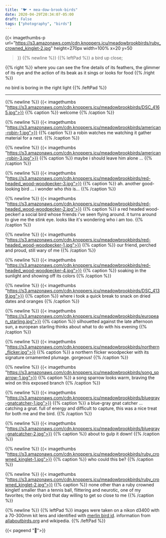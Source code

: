 ```yaml
---
title: "🐦 • mea·dow·brook·birds"
date: 2020-04-29T20:34:07-05:00
draft: False
tags: ["photography", "birds"]
---
```

{{<
    imagethumbs-p
    url="https://s3.amazonaws.com/cdn.knoppers.icu/meadowbrookbirds/ruby_crowned_kinglet-2.jpg"
    height=270px
    width=100%
    x=20
    y=50
>}}
{{% newline %}}
{{% leftPad %}}
a bird up close;

{{% right %}}
where you can see the fine details of its feathers, the glimmer of its eye and the action of its beak as it sings or looks for food
{{% /right %}}

no bird is boring in the right light
{{% /leftPad %}}

---
{{% newline %}}
{{< imagethumbs "https://s3.amazonaws.com/cdn.knoppers.icu/meadowbrookbirds/DSC_4165.jpg">}}
{{% caption %}} welcome {{% /caption %}}

{{% newline %}}
{{< imagethumbs "https://s3.amazonaws.com/cdn.knoppers.icu/meadowbrookbirds/american-robin-1.jpg">}}
{{% caption %}} a robin watches me watching it gather material for a nest. {{% /caption %}}

{{% newline %}}
{{< imagethumbs "https://s3.amazonaws.com/cdn.knoppers.icu/meadowbrookbirds/american-robin-3.jpg">}}
{{% caption %}} maybe i should leave him alone ... {{% /caption %}}

{{% newline %}}
{{< imagethumbs "https://s3.amazonaws.com/cdn.knoppers.icu/meadowbrookbirds/red-headed_wood-woodpecker-3.jpg">}}
{{% caption %}} ah. another good-looking bird ... i wonder who *this* is... {{% /caption %}}

{{% newline %}}
{{< imagethumbs "https://s3.amazonaws.com/cdn.knoppers.icu/meadowbrookbirds/red-headed_wood-woodpecker-2.jpg">}}
{{% caption %}} a red headed wood-pecker! a social bird whose friends i've seen flying around. it turns around to give me the stink eye. looks like it's wondering who i am too. {{% /caption %}}

{{% newline %}}
{{< imagethumbs "https://s3.amazonaws.com/cdn.knoppers.icu/meadowbrookbirds/red-headed_wood-woodpecker-1.jpg">}}
{{% caption %}} our friend, perched and proud, still wary of me {{% /caption %}}

{{% newline %}}
{{< imagethumbs "https://s3.amazonaws.com/cdn.knoppers.icu/meadowbrookbirds/red-headed_wood-woodpecker-4.jpg">}}
{{% caption %}} soaking in the sunlight and showing off its colors {{% /caption %}}

{{% newline %}}
{{< imagethumbs "https://s3.amazonaws.com/cdn.knoppers.icu/meadowbrookbirds/DSC_4139.jpg">}}
{{% caption %}} where i took a quick break to snack on dried dates and oranges {{% /caption %}}


{{% newline %}}
{{< imagethumbs "https://s3.amazonaws.com/cdn.knoppers.icu/meadowbrookbirds/european_starling.jpg">}}
{{% caption %}} silhouetted against the late afternoon sun, a european starling thinks about what to do with his evening {{% /caption %}}


{{% newline %}}
{{< imagethumbs "https://s3.amazonaws.com/cdn.knoppers.icu/meadowbrookbirds/northern_flicker.jpg">}}
{{% caption %}} a northern flicker woodpecker with its signature ornamented plumage. gorgeous! {{% /caption %}}


{{% newline %}}
{{< imagethumbs "https://s3.amazonaws.com/cdn.knoppers.icu/meadowbrookbirds/song_sparrow-1.jpg">}}
{{% caption %}} a song sparrow looks warm, braving the wind on this exposed branch {{% /caption %}}


{{% newline %}}
{{< imagethumbs "https://s3.amazonaws.com/cdn.knoppers.icu/meadowbrookbirds/bluegray-gnatcatcher-1.jpg">}}
{{% caption %}} a blue-gray gnat catcher ... catching a gnat. full of energy and difficult to capture, this was a nice treat for both me and the bird. {{% /caption %}}

{{% newline %}}
{{< imagethumbs "https://s3.amazonaws.com/cdn.knoppers.icu/meadowbrookbirds/bluegray-gnatcatcher-2.jpg">}}
{{% caption %}} about to gulp it down! {{% /caption %}}

{{% newline %}}
{{< imagethumbs "https://s3.amazonaws.com/cdn.knoppers.icu/meadowbrookbirds/ruby_crowned_kinglet-1.jpg">}}
{{% caption %}} who could this be? {{% /caption %}}

{{% newline %}}
{{< imagethumbs "https://s3.amazonaws.com/cdn.knoppers.icu/meadowbrookbirds/ruby_crowned_kinglet-2.jpg">}}
{{% caption %}} none other than a ruby crowned kinglet! smaller than a tennis ball, flittering and neurotic, one of my favorites; the only bird that day willing to get so close to me {{% /caption %}}

{{% newline %}}
{{% leftPad %}}
images were taken on a nikon d3400 with a 70-300mm kit lens and identified with [merlin bird id](https://merlin.allaboutbirds.org/). information from [allaboutbirds.org](https://www.allaboutbirds.org/) and wikipedia.
{{% /leftPad %}}

{{< pageend "🌿">}}
